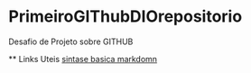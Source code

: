 # PrimeiroGIThubDIOrepositorio
Desafio de Projeto sobre GITHUB

** Links Uteis 
[sintase basica markdomn ](https://www.markdomnguide.org/basic-syntax/)
